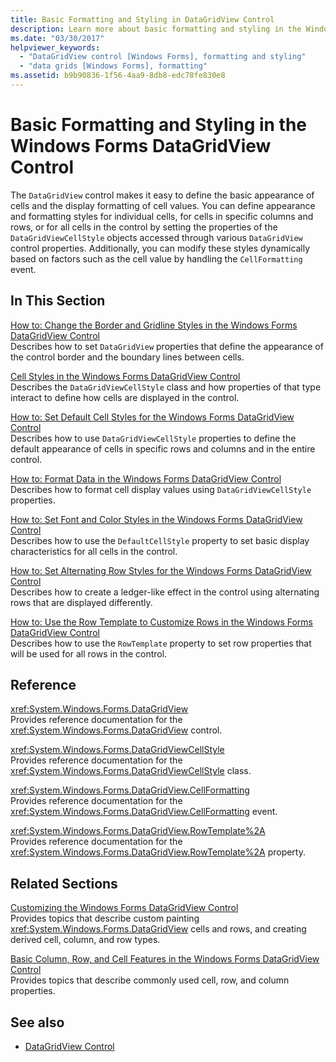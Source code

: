 ```yaml
---
title: Basic Formatting and Styling in DataGridView Control
description: Learn more about basic formatting and styling in the Windows Forms DataGridView Control, which defines the basic appearance of cells.
ms.date: "03/30/2017"
helpviewer_keywords: 
  - "DataGridView control [Windows Forms], formatting and styling"
  - "data grids [Windows Forms], formatting"
ms.assetid: b9b90836-1f56-4aa9-8db8-edc78fe830e8
---
```

# Basic Formatting and Styling in the Windows Forms DataGridView Control

The `DataGridView` control makes it easy to define the basic appearance of cells and the display formatting of cell values. You can define appearance and formatting styles for individual cells, for cells in specific columns and rows, or for all cells in the control by setting the properties of the `DataGridViewCellStyle` objects accessed through various `DataGridView` control properties. Additionally, you can modify these styles dynamically based on factors such as the cell value by handling the `CellFormatting` event.  
  
## In This Section  

 [How to: Change the Border and Gridline Styles in the Windows Forms DataGridView Control](change-the-border-and-gridline-styles-in-the-datagrid.md)  
 Describes how to set `DataGridView` properties that define the appearance of the control border and the boundary lines between cells.  
  
 [Cell Styles in the Windows Forms DataGridView Control](cell-styles-in-the-windows-forms-datagridview-control.md)  
 Describes the `DataGridViewCellStyle` class and how properties of that type interact to define how cells are displayed in the control.  
  
 [How to: Set Default Cell Styles for the Windows Forms DataGridView Control](how-to-set-default-cell-styles-for-the-windows-forms-datagridview-control.md)  
 Describes how to use `DataGridViewCellStyle` properties to define the default appearance of cells in specific rows and columns and in the entire control.  
  
 [How to: Format Data in the Windows Forms DataGridView Control](how-to-format-data-in-the-windows-forms-datagridview-control.md)  
 Describes how to format cell display values using `DataGridViewCellStyle` properties.  
  
 [How to: Set Font and Color Styles in the Windows Forms DataGridView Control](how-to-set-font-and-color-styles-in-the-windows-forms-datagridview-control.md)  
 Describes how to use the `DefaultCellStyle` property to set basic display characteristics for all cells in the control.  
  
 [How to: Set Alternating Row Styles for the Windows Forms DataGridView Control](how-to-set-alternating-row-styles-for-the-windows-forms-datagridview-control.md)  
 Describes how to create a ledger-like effect in the control using alternating rows that are displayed differently.  
  
 [How to: Use the Row Template to Customize Rows in the Windows Forms DataGridView Control](use-the-row-template-to-customize-rows-in-the-datagrid.md)  
 Describes how to use the `RowTemplate` property to set row properties that will be used for all rows in the control.  
  
## Reference  

 <xref:System.Windows.Forms.DataGridView>  
 Provides reference documentation for the <xref:System.Windows.Forms.DataGridView> control.  
  
 <xref:System.Windows.Forms.DataGridViewCellStyle>  
 Provides reference documentation for the <xref:System.Windows.Forms.DataGridViewCellStyle> class.  
  
 <xref:System.Windows.Forms.DataGridView.CellFormatting>  
 Provides reference documentation for the <xref:System.Windows.Forms.DataGridView.CellFormatting> event.  
  
 <xref:System.Windows.Forms.DataGridView.RowTemplate%2A>  
 Provides reference documentation for the <xref:System.Windows.Forms.DataGridView.RowTemplate%2A> property.  
  
## Related Sections  

 [Customizing the Windows Forms DataGridView Control](customizing-the-windows-forms-datagridview-control.md)  
 Provides topics that describe custom painting <xref:System.Windows.Forms.DataGridView> cells and rows, and creating derived cell, column, and row types.  
  
 [Basic Column, Row, and Cell Features in the Windows Forms DataGridView Control](basic-column-row-and-cell-features-wf-datagridview-control.md)  
 Provides topics that describe commonly used cell, row, and column properties.  
  
## See also

- [DataGridView Control](datagridview-control-windows-forms.md)
